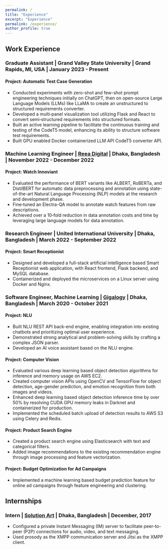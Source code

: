 ```yaml
---
permalink: /
title: "Experience"
excerpt: "Experience"
permalink: /experience/
author_profile: true
---
```



## Work Experience

### **Graduate Assistant | Grand Valley State University | Grand Rapids, MI, USA | January 2023 - Present**

#### Project: Automatic Test Case Generation
 - Conducted experiments with zero-shot and few-shot prompt engineering techniques initially on ChatGPT, then on open-source Large Language Models (LLMs) like LLaMA to create an unstructured to structured requirements converter.
 - Developed a multi‑panel visualization tool utilizing Flask and React to convert semi‑structured requirements into structured formats.
 - Built an active learning pipeline to facilitate the continuous training and testing of the CodeT5 model, enhancing its ability to structure software test requirements.
 - Built GPU enabled Docker containerized LLM API CodeT5 converter API.


### **Machine Learning Engineer | [Reea Digital](https://www.reeadigital.com) | Dhaka, Bangladesh | November 2022 - December 2022**

#### Project: Watch Innoviant
 - Evaluated the performance of BERT variants like ALBERT, RoBERTa, and DistilBERT for automatic data preprocessing and annotation using state-of-the-art Natural Language Processing (NLP)  models at the research and development phase.
 - Fine‑tuned an Electra-QA model to annotate watch features from raw descriptions.
 - Achieved over a 10‑fold reduction in data annotation costs and time by leveraging large language models for data annotation.


### **Research Engineer | United International University | Dhaka, Bangladesh | March 2022 - September 2022**

#### Project: Smart Receptionist
 - Designed and developed a full-stack artificial intelligence based Smart Receptionist web application, with React frontend, Flask backend, and MySQL database.
 - Containerized and deployed the microservices on a Linux server using Docker and Nginx.




### **Software Engineer, Machine Learning | [Gigalogy](https://gigalogy.com) | Dhaka, Bangladesh | March 2020 - October 2021**

#### Project: NLU
 - Built NLU REST API back-end engine, enabling integration into existing chatbots and prioritizing optimal user experience.
 - Demonstrated strong analytical and problem-solving skills by crafting a complex JSON parser.
 - Developed an AI voice assistant based on the NLU engine.


#### Project: Computer Vision
 - Evaluated various deep learning based object detection algorithms for inference and memory usage on AWS EC2.
 - Created computer vision APIs using OpenCV and TensorFlow for object detection, age-gender prediction, and emotion recognition from both images and videos.
 - Enhanced deep learning based object detection inference time by over 50% by resolving CUDA GPU memory leaks in Darknet and containerized for production.
 - Implemented the scheduled batch upload of detection results to AWS S3 using Celery and Redis.


#### Project: Product Search Engine
 - Created a product search engine using Elasticsearch with text and categorical filters.
 - Added image recommendations to the existing recommendation engine through image processing and feature vectorization.


#### Project: Budget Optimization for Ad Campaigns
 - Implemented a machine learning based budget prediction feature for online ad campaigns through feature engineering and clustering.



## Internships
### **Intern | [Solution Art](https://solutionart.net) | Dhaka, Bangladesh | December, 2017**

- Configured a private Instant Messaging (IM) server to facilitate peer-to-peer (P2P) connections for audio, video, and text messaging.
- Used prosody as the XMPP communication server and Jitsi as the XMPP client.
